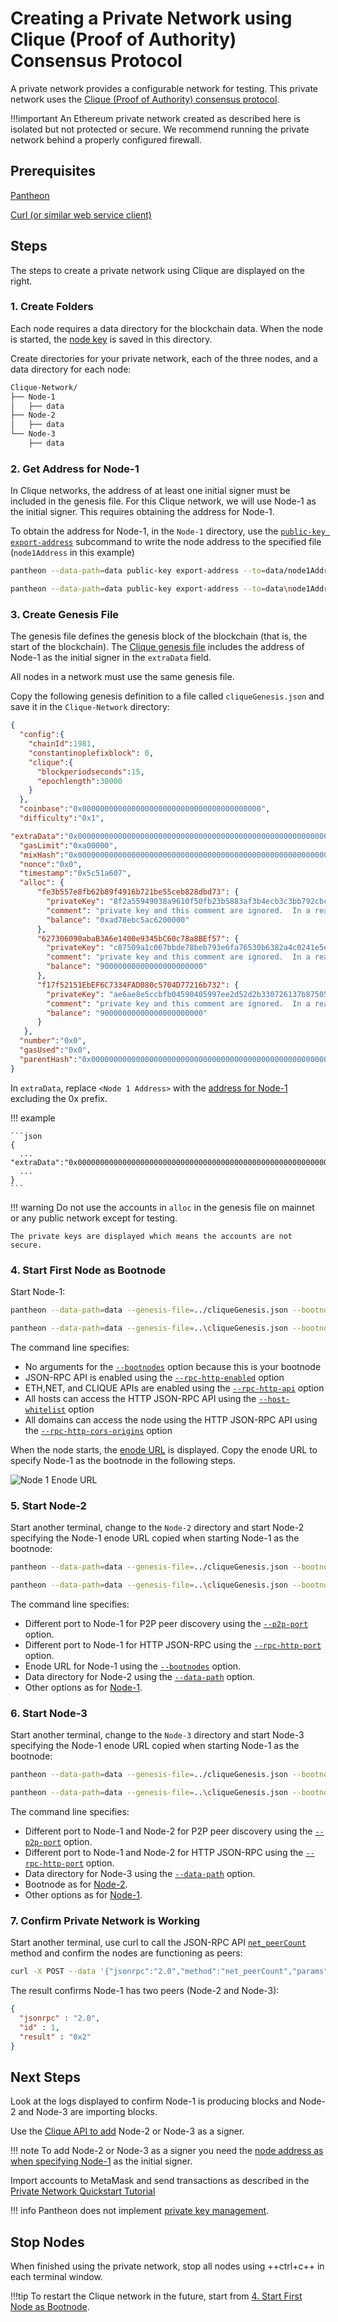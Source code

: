 # Creating a Private Network using Clique (Proof of Authority) Consensus Protocol

A private network provides a configurable network for testing. This private network uses the [Clique (Proof of Authority)
consensus protocol](../../HowTo/Configure-Pantheon/Consensus-Protocols/Clique.md). 

!!!important
    An Ethereum private network created as described here is isolated but not protected or secure. 
    We recommend running the private network behind a properly configured firewall.

## Prerequisites 

[Pantheon](../../HowTo/Get-Started/Install-Binaries.md) 

[Curl (or similar web service client)](https://curl.haxx.se/download.html) 

## Steps

The steps to create a private network using Clique are displayed on the right.

### 1. Create Folders 

Each node requires a data directory for the blockchain data. When the node is started, the [node key](../../Concepts/Node-Keys.md) is saved in this directory. 

Create directories for your private network, each of the three nodes, and a data directory for each node: 

```bash
Clique-Network/
├── Node-1
│   ├── data
├── Node-2
│   ├── data
└── Node-3
    ├── data
```

### 2. Get Address for Node-1 

In Clique networks, the address of at least one initial signer must be included in the genesis file. 
For this Clique network, we will use Node-1 as the initial signer. This requires obtaining the address for Node-1. 

To obtain the address for Node-1, in the `Node-1` directory, use the [`public-key export-address`](../../Reference/Pantheon-CLI/Pantheon-CLI-Subcommands.md#export-address)
subcommand to write the node address to the specified file (`node1Address` in this example)

```bash tab="MacOS"
pantheon --data-path=data public-key export-address --to=data/node1Address
```

```bash tab="Windows"
pantheon --data-path=data public-key export-address --to=data\node1Address
```

### 3. Create Genesis File 

The genesis file defines the genesis block of the blockchain (that is, the start of the blockchain).
The [Clique genesis file](../../HowTo/Configure-Pantheon/Consensus-Protocols/Clique.md#genesis-file) includes the address of Node-1 as the initial signer in the `extraData` field.    

All nodes in a network must use the same genesis file. 

Copy the following genesis definition to a file called `cliqueGenesis.json` and save it in the `Clique-Network` directory: 

```json
{
  "config":{
    "chainId":1981,
    "constantinoplefixblock": 0,
    "clique":{
      "blockperiodseconds":15,
      "epochlength":30000
    }
  },
  "coinbase":"0x0000000000000000000000000000000000000000",
  "difficulty":"0x1",

"extraData":"0x0000000000000000000000000000000000000000000000000000000000000000<Node 1 Address>0000000000000000000000000000000000000000000000000000000000000000000000000000000000000000000000000000000000000000000000000000000000",
  "gasLimit":"0xa00000",
  "mixHash":"0x0000000000000000000000000000000000000000000000000000000000000000",
  "nonce":"0x0",
  "timestamp":"0x5c51a607",
  "alloc": {
      "fe3b557e8fb62b89f4916b721be55ceb828dbd73": {
        "privateKey": "8f2a55949038a9610f50fb23b5883af3b4ecb3c3bb792cbcefbd1542c692be63",
        "comment": "private key and this comment are ignored.  In a real chain, the private key should NOT be stored",
        "balance": "0xad78ebc5ac6200000"
      },
      "627306090abaB3A6e1400e9345bC60c78a8BEf57": {
        "privateKey": "c87509a1c067bbde78beb793e6fa76530b6382a4c0241e5e4a9ec0a0f44dc0d3",
        "comment": "private key and this comment are ignored.  In a real chain, the private key should NOT be stored",
        "balance": "90000000000000000000000"
      },
      "f17f52151EbEF6C7334FAD080c5704D77216b732": {
        "privateKey": "ae6ae8e5ccbfb04590405997ee2d52d2b330726137b875053c36d94e974d162f",
        "comment": "private key and this comment are ignored.  In a real chain, the private key should NOT be stored",
        "balance": "90000000000000000000000"
      }
   },
  "number":"0x0",
  "gasUsed":"0x0",
  "parentHash":"0x0000000000000000000000000000000000000000000000000000000000000000"
}
```

In `extraData`, replace `<Node 1 Address>` with the [address for Node-1](#2-get-address-for-node-1) excluding the 0x prefix. 

!!! example
    
    ```json
    {
      ...
    "extraData":"0x0000000000000000000000000000000000000000000000000000000000000000b9b81ee349c3807e46bc71aa2632203c5b4620340000000000000000000000000000000000000000000000000000000000000000000000000000000000000000000000000000000000000000000000000000000000",
      ...
    }
    ```

!!! warning 
    Do not use the accounts in `alloc` in the genesis file on mainnet or any public network except for testing.
        
    The private keys are displayed which means the accounts are not secure.  

### 4. Start First Node as Bootnode

Start Node-1:

```bash tab="MacOS"
pantheon --data-path=data --genesis-file=../cliqueGenesis.json --bootnodes --network-id 123 --rpc-http-enabled --rpc-http-api=ETH,NET,CLIQUE --host-whitelist="*" --rpc-http-cors-origins="all"      
```

```bash tab="Windows"
pantheon --data-path=data --genesis-file=..\cliqueGenesis.json --bootnodes --network-id 123 --rpc-http-enabled --rpc-http-api=ETH,NET,CLIQUE --host-whitelist="*" --rpc-http-cors-origins="all"    
```

The command line specifies: 

* No arguments for the [`--bootnodes`](../../Reference/Pantheon-CLI/Pantheon-CLI-Syntax.md#bootnodes) option because this is your bootnode
* JSON-RPC API is enabled using the [`--rpc-http-enabled`](../../Reference/Pantheon-CLI/Pantheon-CLI-Syntax.md#rpc-http-enabled) option
* ETH,NET, and CLIQUE APIs are enabled using the [`--rpc-http-api`](../../Reference/Pantheon-CLI/Pantheon-CLI-Syntax.md#rpc-http-api) option
* All hosts can access the HTTP JSON-RPC API using the [`--host-whitelist`](../../Reference/Pantheon-CLI/Pantheon-CLI-Syntax.md#host-whitelist) option
* All domains can access the node using the HTTP JSON-RPC API using the [`--rpc-http-cors-origins`](../../Reference/Pantheon-CLI/Pantheon-CLI-Syntax.md#rpc-http-cors-origins) option 

When the node starts, the [enode URL](../../Concepts/Node-Keys.md#enode-url) is displayed.
Copy the enode URL to specify Node-1 as the bootnode in the following steps. 

![Node 1 Enode URL](../../images/EnodeStartup.png)

### 5. Start Node-2 

Start another terminal, change to the `Node-2` directory and start Node-2 specifying the Node-1 enode URL copied when starting Node-1 as the bootnode:
 
```bash tab="MacOS"
pantheon --data-path=data --genesis-file=../cliqueGenesis.json --bootnodes=<Node-1 Enode URL> --network-id 123 --p2p-port=30304 --rpc-http-enabled --rpc-http-api=ETH,NET,CLIQUE --host-whitelist="*" --rpc-http-cors-origins="all" --rpc-http-port=8546     
```

```bash tab="Windows"
pantheon --data-path=data --genesis-file=..\cliqueGenesis.json --bootnodes=<Node-1 Enode URL> --network-id 123 --p2p-port=30304 --rpc-http-enabled --rpc-http-api=ETH,NET,CLIQUE --host-whitelist="*" --rpc-http-cors-origins="all" --rpc-http-port=8546     
```

The command line specifies: 

* Different port to Node-1 for P2P peer discovery using the [`--p2p-port`](../../Reference/Pantheon-CLI/Pantheon-CLI-Syntax.md#p2p-port) option.
* Different port to Node-1 for HTTP JSON-RPC using the [`--rpc-http-port`](../../Reference/Pantheon-CLI/Pantheon-CLI-Syntax.md#rpc-http-port) option.
* Enode URL for Node-1 using the [`--bootnodes`](../../Reference/Pantheon-CLI/Pantheon-CLI-Syntax.md#bootnodes) option.
* Data directory for Node-2 using the [`--data-path`](../../Reference/Pantheon-CLI/Pantheon-CLI-Syntax.md#data-path) option.
* Other options as for [Node-1](#5-start-first-node-as-bootnode).


### 6. Start Node-3

Start another terminal, change to the `Node-3` directory and start Node-3 specifying the Node-1 enode URL copied when starting Node-1 as the bootnode: 

```bash tab="MacOS"
pantheon --data-path=data --genesis-file=../cliqueGenesis.json --bootnodes=<Node-1 Enode URL> --network-id 123 --p2p-port=30305 --rpc-http-enabled --rpc-http-api=ETH,NET,CLIQUE --host-whitelist="*" --rpc-http-cors-origins="all" --rpc-http-port=8547    
```

```bash tab="Windows"
pantheon --data-path=data --genesis-file=..\cliqueGenesis.json --bootnodes=<Node-1 Enode URL> --network-id 123 --p2p-port=30305 --rpc-http-enabled --rpc-http-api=ETH,NET,CLIQUE --host-whitelist="*" --rpc-http-cors-origins="all" --rpc-http-port=8547    
```

The command line specifies: 

 * Different port to Node-1 and Node-2 for P2P peer discovery using the [`--p2p-port`](../../Reference/Pantheon-CLI/Pantheon-CLI-Syntax.md#p2p-port) option.
 * Different port to Node-1 and Node-2 for HTTP JSON-RPC using the [`--rpc-http-port`](../../Reference/Pantheon-CLI/Pantheon-CLI-Syntax.md#rpc-http-port) option.
 * Data directory for Node-3 using the [`--data-path`](../../Reference/Pantheon-CLI/Pantheon-CLI-Syntax.md#data-path) option.
 * Bootnode as for [Node-2](#6-start-node-2).
 * Other options as for [Node-1](#5-start-first-node-as-bootnode). 

### 7. Confirm Private Network is Working 

Start another terminal, use curl to call the JSON-RPC API [`net_peerCount`](../../Reference/Pantheon-API-Methods.md#net_peercount) method and confirm the nodes are functioning as peers: 

```bash
curl -X POST --data '{"jsonrpc":"2.0","method":"net_peerCount","params":[],"id":1}' localhost:8545
```

The result confirms Node-1 has two peers (Node-2 and Node-3):
```json
{
  "jsonrpc" : "2.0",
  "id" : 1,
  "result" : "0x2"
}
```

## Next Steps 

Look at the logs displayed to confirm Node-1 is producing blocks and Node-2 and Node-3 are importing blocks. 

Use the [Clique API to add](../../HowTo/Configure-Pantheon/Consensus-Protocols/Clique.md#adding-and-removing-signers) Node-2 or Node-3 as a signer. 

!!! note
    To add Node-2 or Node-3 as a signer you need the [node address as when specifying Node-1](#2-get-address-for-node-1) as the initial signer. 

Import accounts to MetaMask and send transactions as described in the [Private Network Quickstart Tutorial](../Quickstarts/Private-Network-Quickstart.md#creating-a-transaction-using-metamask)

!!! info 
    Pantheon does not implement [private key management](../../HowTo/Send-Transactions/Account-Management.md).

## Stop Nodes

When finished using the private network, stop all nodes using ++ctrl+c++ in each terminal window. 

!!!tip
    To restart the Clique network in the future, start from [4. Start First Node as Bootnode](#4-start-first-node-as-bootnode). 
